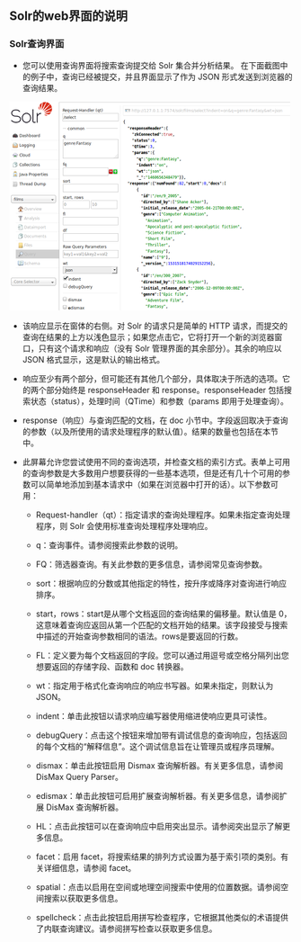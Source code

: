 ## Solr的web界面的说明

### Solr查询界面

* 您可以使用查询界面将搜索查询提交给 Solr 集合并分析结果。 
在下面截图中的例子中，查询已经被提交，并且界面显示了作为 JSON 形式发送到浏览器的查询结果。 

![Solr查询的JSON结果](../img/solr_query.png)

* 该响应显示在窗体的右侧。对 Solr 的请求只是简单的 HTTP 请求，而提交的查询在结果的上方以浅色显示；如果您点击它，它将打开一个新的浏览器窗口，只有这个请求和响应（没有 Solr 管理界面的其余部分）。其余的响应以 JSON 格式显示，这是默认的输出格式。

* 响应至少有两个部分，但可能还有其他几个部分，具体取决于所选的选项。它的两个部分始终是 responseHeader 和 response。responseHeader 包括搜索状态（status），处理时间（QTime）和参数（params 即用于处理查询）。

* response（响应）与查询匹配的文档，在 doc 小节中。字段返回取决于查询的参数（以及所使用的请求处理程序的默认值）。结果的数量也包括在本节中。

* 此屏幕允许您尝试使用不同的查询选项，并检查文档的索引方式。表单上可用的查询参数是大多数用户想要获得的一些基本选项，但是还有几十个可用的参数可以简单地添加到基本请求中（如果在浏览器中打开的话）。以下参数可用：

    * Request-handler（qt）：指定请求的查询处理程序。如果未指定查询处理程序，则 Solr 会使用标准查询处理程序处理响应。

    * q：查询事件。请参阅搜索此参数的说明。

    * FQ：筛选器查询。有关此参数的更多信息，请参阅常见查询参数。

    * sort：根据响应的分数或其他指定的特性，按升序或降序对查询进行响应排序。

    * start，rows：start是从哪个文档返回的查询结果的偏移量。默认值是 0，这意味着查询应返回从第一个匹配的文档开始的结果。该字段接受与搜索中描述的开始查询参数相同的语法。rows是要返回的行数。

    * FL：定义要为每个文档返回的字段。您可以通过用逗号或空格分隔列出您想要返回的存储字段、函数和 doc 转换器。

    * wt：指定用于格式化查询响应的响应书写器。如果未指定，则默认为 JSON。

    * indent：单击此按钮以请求响应编写器使用缩进使响应更具可读性。

    * debugQuery：点击这个按钮来增加带有调试信息的查询响应，包括返回的每个文档的“解释信息”。这个调试信息旨在让管理员或程序员理解。

    * dismax：单击此按钮启用 Dismax 查询解析器。有关更多信息，请参阅 DisMax Query Parser。

    * edismax：单击此按钮可启用扩展查询解析器。有关更多信息，请参阅扩展 DisMax 查询解析器。

    * HL：点击此按钮可以在查询响应中启用突出显示。请参阅突出显示了解更多信息。

    * facet：启用 facet，将搜索结果的排列方式设置为基于索引项的类别。有关详细信息，请参阅 facet。

    * spatial：点击以启用在空间或地理空间搜索中使用的位置数据。请参阅空间搜索以获取更多信息。

    * spellcheck：点击此按钮启用拼写检查程序，它根据其他类似的术语提供了内联查询建议。请参阅拼写检查以获取更多信息。